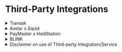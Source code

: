 # Third-Party Integrations

<details>

<summary>Transak</summary>

#### What is Transak?

Transak is a developer integration toolkit that enables onboarding of users to buy/sell crypto in any blockchain app, website or web plugin. Transak helps onboard mainstream users into dApp, protocol, game or wallet app.

#### Transak on [KyberSwap.com](http://kyberswap.com/)

Transak is integrated on KyberSwap through a browser integration that will redirect users to Transak to access their fiat on ramp services.

\*All of the KYC, regulation & compliance, fiat payment methods, and crypto coverage are solely handled by Transak.

Clicking "Buy Crypto" will bring you to a third party website, owned and operated by an independent party over which KyberSwap has no control ("[**Third Party Website**](https://global.transak.com/)").

For support, please contact Transak [**here**](https://support.transak.com/)**.**

Click here for more information on [**Transak**](https://docs.transak.com/docs/what-is-transak)

</details>

<details>

<summary>Axelar x Squid</summary>

#### What is Axelar?

Axelar delivers secure cross-chain communication for Web3, enabling you to build Interchain dApps that grow beyond a single chain. _Secure_ means Axelar is built on proof-of-stake, the battle-tested approach used by Ethereum, Polygon, Cosmos, and more. _Cross-chain communication_ means you can build a complete experience for your users that lets them interact with any asset, any application, on any chain with one click.

Click [**here**](https://docs.axelar.dev/) for more information on Axelar.

#### What is axlUSDC?

axlUSDC is a wrapped, multi-chain representation of USDC, a dollar stablecoin. For each unit of axlUSDC, there is a unit of USDC locked in an Axelar Gateway on Ethereum. axlUSDC is secured by a dynamic validator set running delegated Proof-of-Stake, which holds key shares in the Axelar Gateways via multi-party cryptography.

Click [**here**](https://docs.axelar.dev/learn/axlusdc) for more information on axlUSDC.

#### What is Squid?

Squid is the cross-chain swap and liquidity routing protocol on [Axelar Network](https://axelar.network/).&#x20;

Squid utilises existing DEXs to swap and send any native token between chains. This can be done via their SDK, Front End or Contracts directly.

Swaps are composable with Axelar's generalised message passing, so Squid can enable _one-click_ transactions between any application and any user, using any asset.&#x20;

Buy NFTs from any marketplace, use multi-chain DeFi, play a game on another chain, all without signing multiple transactions or downloading multiple wallets.

Click [**here**](https://docs.squidrouter.com/) for more information on Squid.

#### Why Axelar x Squid?

![](<../.gitbook/assets/Squid_LiquidityModel (1).jpg>)

By routing transactions through axlUSDC/USDC stable swap pools as well as USDC/native token pools, Squid supports swapping of any token combination across supported chains. Built on top of Axelar, Squid leverages Axelar's general cross-chain messaging abilities as well as its axlUSDC ecosystem to enable secure cross-chain token swaps.

#### Axelar x Squid on [KyberSwap.com](https://kyberswap.com/)

Squid is integrated on KyberSwap through API front end functionality to provide users with an option to conveniently swap tokens across the following supported chains:

* Ethereum (ChainID: 1)
* BSC (ChainID: 56)
* Arbitrum (ChainID: 42161)
* Polygon (ChainID: 137)
* Fantom (ChainID: 250)
* Avalanche (ChainID: 43114)

</details>

<details>

<summary>PayMaster x HoldStation</summary>

#### What is PayMaster?

Paymasters are smart contracts that able to pay gas fees for users. A Paymaster conversely, can sponsor transactions for users, enabling users to pay transaction fees in ERC20 tokens. This innovative approach to account management significantly enhances user experience, security, and flexibility, paving the way for broader adoption of blockchain technology.

The concept of paymasters, designed to enhance flexibility, user experience and transaction sponsorship in ERC-20 tokens, respectively. Despite some similarities with Ethereum's EIP 4337, key differences shape zkSync's unique account management approach.

To interact with a paymaster, EOA users sign their EIP-712 transaction.

Click [**here**](https://twitter.com/zksync/status/1595085984487837696?s=61\&t=dzZ-VSBCMZBnCBKauuc5Pg) for more information on PayMaster.

#### PayMaster powered by HoldStation on [KyberSwap.com](http://kyberswap.com/)

PayMaster is integrated on KyberSwap's Aggregator that will allow the users to access its account abstraction capabilities.

This development empowers KyberSwap users by offering the flexibility to pay gas fees using various tokens such as $USDC, $USDT, (wBTC TBA) and $HOLD&#x20;

![](<../.gitbook/assets/IMG_6812 (1).jpeg>)

One of the standout features of this launch is that users are no longer required to maintain ETH in their wallets. This enhancement simplifies the user experience and adds a new layer of convenience to the KyberSwap platform.

_Disclaimer:_ _The PayMaster module & contracts integrated on KyberSwap was developed and is operated by HoldStation. KyberSwap doesn't hold any responsibility over the feature._

</details>

<details>

<summary>BLINK</summary>

**What is Blink?**

Blink Protect [RPC](../getting-started/foundational-topics/decentralized-technologies/rpc.md) allows regular users to easily submit their transactions to the Blink Auction by using a custom RPC endpoint in their wallet. Everything should be the same for users, except transactions are sent to the Blink builder instead of the public mempool.

Endpoint: [https://ethereum-mev-protection.kyberengineering.io/](https://ethereum-mev-protection.kyberengineering.io/)

Key benefits to using the Blink RPC endpoint:

* **Frontrunning protection:** your transaction will not be seen by hungry sandwich bots in the public mempool.
*   **No failed transactions:** your transaction will only be included if it doesn't include any reverts, so you don't pay for failed transactions.

    > Note: your transaction could be uncled, emitted to the mempool, and then included on-chain.

Privacy notice: **Blink RPC does not track** any kind of user information (i.e. IP, location, etc.). No user information is ever stored or even logged.

Click [here](https://github.com/KyberNetwork/kyberswap-interface/commit/5ca7103e0099afe9c3e92fa0df7ed383fc03fdf3) for more information on Blink RPC.

**Blink on** [**KyberSwap.com**](https://kyberswap.com/swap/ethereum)

KyberSwap provides its user the option to conveniently connect to the Blink RPC when trading on the Ethereum mainnet.

</details>

<details>

<summary>Disclaimer on use of Third-party Integration/Service</summary>

For ease of communication, KyberSwap is referred to as "we" in this disclaimer. Any natural persons or other entities who engages in any activities on KyberSwap shall be considered as the user of KyberSwap, and is referred to as "you" in the disclaimer. We hereby remind you of the risks involved in using third-party services (referred to herein as “third-party services”).

1. Your use of any third-party services on KyberSwap is your personal decision and we have no control over it.
2. We are not responsible for the audit of any third-party services, nor do we make any commitments or guarantees on the validity, accuracy, correctness, reliability, quality, stability, completeness and/or timeliness of the technology and information involved in such third-party services and their associated services.
3. You are solely responsible for all outcomes arising from your choice to use the third-party services and their associated services.
4. You shall make your own judgement and evaluation as to whether any third-party services and its associated services comply with the applicable laws, regulations and relevant policy requirements of your jurisdiction. We do not provide any recommendation and opinions on this subject apart from recommending you to strictly abide by the laws and regulations of your jurisdiction.
5. Outcomes and occurrences which arise out of your use of any third-party services, including but not limited to legal issues, contract liability issues, and economic loss issues, shall be resolved between you and the relevant third-party services. We are not responsible for the resolution of any outcomes or disputes arising from your choice to use the third-party services.
6. We will not share any information with any third-party services unless under your consent. Once we receive your consent, you shall be solely responsible for all legal liabilities and disputes resulting from any third-party services access to your personal information and such labilities and disputes shall be resolved between you and the relevant third-party services.

**Our provision of access to third-party services on KyberSwap does not amount to any kind of recommendation, endorsement, or advice to use any third-party services or its associated services.**

</details>
